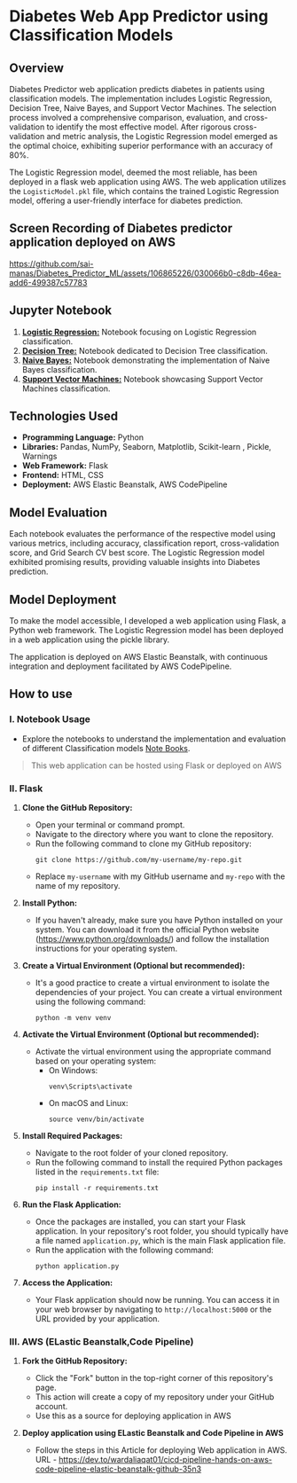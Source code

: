 # Diabetes Web App Predictor using Classification Models

## Overview

Diabetes Predictor web application predicts diabetes in patients using classification models. The implementation includes Logistic Regression, Decision Tree, Naive Bayes, and Support Vector Machines. The selection process involved a comprehensive comparison, evaluation, and cross-validation to identify the most effective model. After rigorous cross-validation and metric analysis, the Logistic Regression model emerged as the optimal choice, exhibiting superior performance with an accuracy of 80%.

The Logistic Regression model, deemed the most reliable, has been deployed in a flask web application using AWS. The web application utilizes the `LogisticModel.pkl` file, which contains the trained Logistic Regression model, offering a user-friendly interface for diabetes prediction.

## Screen Recording of Diabetes predictor application deployed on AWS
https://github.com/sai-manas/Diabetes_Predictor_ML/assets/106865226/030066b0-c8db-46ea-add6-499387c57783

## Jupyter Notebook

1. [**Logistic Regression:**](https://github.com/sai-manas/Diabetes_Predictor_ML/blob/main/Notebooks/Logistic_Regresssion.ipynb) Notebook focusing on Logistic Regression classification.
2. [**Decision Tree:**](https://github.com/sai-manas/Diabetes_Predictor_ML/blob/main/Notebooks/Decision_Tree_Classifier.ipynb) Notebook dedicated to Decision Tree classification.
3. [**Naive Bayes:**](https://github.com/sai-manas/Diabetes_Predictor_ML/blob/main/Notebooks/Naive_Bayes_GaussianNB.ipynb) Notebook demonstrating the implementation of Naive Bayes classification.
4. [**Support Vector Machines:**](https://github.com/sai-manas/Diabetes_Predictor_ML/blob/main/Notebooks/Support_Vector_Classification.ipynb) Notebook showcasing Support Vector Machines classification.

## Technologies Used

- **Programming Language:** Python
- **Libraries:** Pandas, NumPy, Seaborn, Matplotlib, Scikit-learn , Pickle, Warnings
- **Web Framework:** Flask
- **Frontend:** HTML, CSS
- **Deployment:** AWS Elastic Beanstalk, AWS CodePipeline

## Model Evaluation

Each notebook evaluates the performance of the respective model using various metrics, including accuracy, classification report, cross-validation score, and Grid Search CV best score. The Logistic Regression model exhibited promising results, providing valuable insights into Diabetes prediction.

## Model Deployment

To make the model accessible, I developed a web application using Flask, a Python web framework. The Logistic Regression model has been deployed in a web application using the pickle library. 

The application is deployed on AWS Elastic Beanstalk, with continuous integration and deployment facilitated by AWS CodePipeline.

## How to use

### I. Notebook Usage
   - Explore the notebooks to understand the implementation and evaluation of different Classification models [Note Books](https://github.com/sai-manas/Diabetes_Predictor_ML/tree/main/Notebooks).

> This web application can be hosted using Flask or deployed on AWS
### II. Flask
1. **Clone the GitHub Repository:**
   - Open your terminal or command prompt.
   - Navigate to the directory where you want to clone the repository.
   - Run the following command to clone my GitHub repository:
     ```
     git clone https://github.com/my-username/my-repo.git
     ```
   - Replace `my-username` with my GitHub username and `my-repo` with the name of my repository.
     
2. **Install Python:**
   - If you haven't already, make sure you have Python installed on your system. You can download it from the official Python website (https://www.python.org/downloads/) and follow the installation instructions for your operating system.
     
3. **Create a Virtual Environment (Optional but recommended):**
   - It's a good practice to create a virtual environment to isolate the dependencies of your project. You can create a virtual environment using the following command:
     ```
     python -m venv venv
     ```
4. **Activate the Virtual Environment (Optional but recommended):**
   - Activate the virtual environment using the appropriate command based on your operating system:
     - On Windows:
       ```
       venv\Scripts\activate
       ```
     - On macOS and Linux:
       ```
       source venv/bin/activate
       ```
5. **Install Required Packages:**
   - Navigate to the root folder of your cloned repository.
   - Run the following command to install the required Python packages listed in the `requirements.txt` file:
     ```
     pip install -r requirements.txt
     ```
6. **Run the Flask Application:**
   - Once the packages are installed, you can start your Flask application. In your repository's root folder, you should typically have a file named `application.py`, which is the main Flask application file.
   - Run the application with the following command:
     ```
     python application.py
     ```
7. **Access the Application:**
   - Your Flask application should now be running. You can access it in your web browser by navigating to `http://localhost:5000` or the URL provided by your application.

### III. AWS (ELastic Beanstalk,Code Pipeline)
1. **Fork the GitHub Repository:**
   - Click the "Fork" button in the top-right corner of this repository's page.
   - This action will create a copy of my repository under your GitHub account.
   - Use this as a source for deploying application in AWS
     
2. **Deploy application using ELastic Beanstalk and Code Pipeline in AWS**
   - Follow the steps in this Article for deploying Web application in AWS. URL - https://dev.to/wardaliaqat01/cicd-pipeline-hands-on-aws-code-pipeline-elastic-beanstalk-github-35n3
